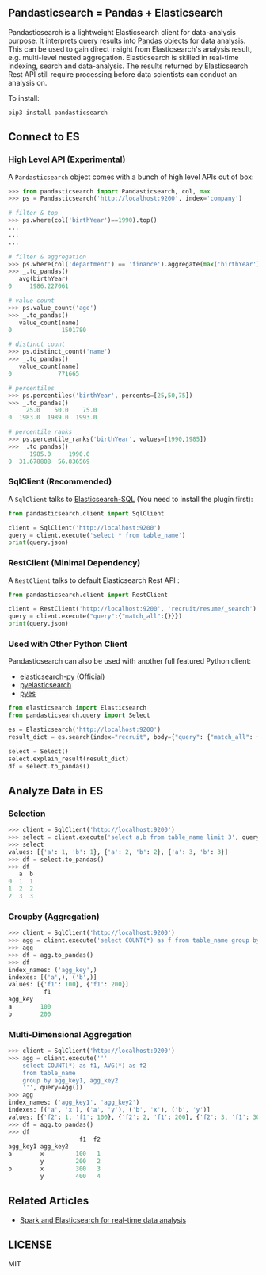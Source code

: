 ## Pandasticsearch = Pandas + Elasticsearch

Pandasticsearch is a lightweight Elasticsearch client for data-analysis purpose. It interprets query results into
 [Pandas](http://pandas.pydata.org) objects for data analysis. This can be used to gain direct insight
  from Elasticsearch's analysis result, e.g. multi-level nested aggregation. Elasticsearch is skilled 
  in real-time indexing, search and data-analysis. The results returned by Elasticsearch Rest API still
  require processing before data scientists can conduct an analysis on. 

To install:

```
pip3 install pandasticsearch
```

## Connect to ES

### High Level API (Experimental)

A `Pandasticsearch` object comes with a bunch of high level APIs out of box:

```python
>>> from pandasticsearch import Pandasticsearch, col, max
>>> ps = Pandasticsearch('http://localhost:9200', index='company')

# filter & top
>>> ps.where(col('birthYear')==1990).top()
...
... 
...

# filter & aggregation
>>> ps.where(col('department') == 'finance').aggregate(max('birthYear'))
>>> _.to_pandas()
   avg(birthYear)
0     1986.227061

# value count
>>> ps.value_count('age')
>>> _.to_pandas()
   value_count(name)
0              1501780

# distinct count 
>>> ps.distinct_count('name')
>>> _.to_pandas()
   value_count(name)
0             771665

# percentiles
>>> ps.percentiles('birthYear', percents=[25,50,75])
>>> _.to_pandas()
     25.0    50.0    75.0
0  1983.0  1989.0  1993.0

# percentile ranks
>>> ps.percentile_ranks('birthYear', values=[1990,1985])
>>> _.to_pandas()
      1985.0     1990.0
0  31.678808  56.836569
```

### SqlClient (Recommended)

A `SqlClient` talks to [Elasticsearch-SQL](https://github.com/NLPchina/elasticsearch-sql) (You need to install the plugin first):

```python
from pandasticsearch.client import SqlClient

client = SqlClient('http://localhost:9200')
query = client.execute('select * from table_name')
print(query.json)
```

### RestClient (Minimal Dependency)

A `RestClient` talks to default Elasticsearch Rest API :

```python
from pandasticsearch.client import RestClient

client = RestClient('http://localhost:9200', 'recruit/resume/_search')
query = client.execute("query":{"match_all":{}}})
print(query.json)
```

### Used with Other Python Client

Pandasticsearch can also be used with another full featured Python client:

* [elasticsearch-py](https://github.com/elastic/elasticsearch-py) (Official)
* [pyelasticsearch](https://github.com/pyelasticsearch/pyelasticsearch)
* [pyes](https://github.com/aparo/pyes)

```python
from elasticsearch import Elasticsearch
from pandasticsearch.query import Select

es = Elasticsearch('http://localhost:9200')
result_dict = es.search(index="recruit", body={"query": {"match_all": {}}})

select = Select()
select.explain_result(result_dict)
df = select.to_pandas()
```

## Analyze Data in ES

### Selection

```python
>>> client = SqlClient('http://localhost:9200')
>>> select = client.execute('select a,b from table_name limit 3', query=Select())
>>> select
values: [{'a': 1, 'b': 1}, {'a': 2, 'b': 2}, {'a': 3, 'b': 3}]
>>> df = select.to_pandas()
>>> df
   a  b
0  1  1
1  2  2
2  3  3
```

### Groupby (Aggregation)

```python
>>> client = SqlClient('http://localhost:9200')
>>> agg = client.execute('select COUNT(*) as f from table_name group by agg_key', query=Agg())
>>> agg
>>> df = agg.to_pandas()
>>> df
index_names: ('agg_key',)
indexes: [('a',), ('b',)]
values: [{'f1': 100}, {'f1': 200}]
          f1
agg_key
a        100
b        200
```

### Multi-Dimensional Aggregation

```python
>>> client = SqlClient('http://localhost:9200')
>>> agg = client.execute('''
    select COUNT(*) as f1, AVG(*) as f2
    from table_name
    group by agg_key1, agg_key2
    ''', query=Agg())
>>> agg
index_names: ('agg_key1', 'agg_key2')
indexes: [('a', 'x'), ('a', 'y'), ('b', 'x'), ('b', 'y')]
values: [{'f2': 1, 'f1': 100}, {'f2': 2, 'f1': 200}, {'f2': 3, 'f1': 300}, {'f2': 4, 'f1': 400}]
>>> df = agg.to_pandas()
>>> df
                    f1  f2
agg_key1 agg_key2
a        x         100   1
         y         200   2
b        x         300   3
         y         400   4
```

## Related Articles

* [Spark and Elasticsearch for real-time data analysis](https://spark-summit.org/2015-east/wp-content/uploads/2015/03/SSE15-35-Leau.pdf)


## LICENSE
 
MIT
